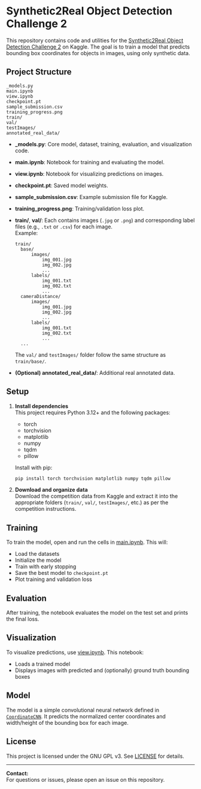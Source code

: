 # Synthetic2Real Object Detection Challenge 2

This repository contains code and utilities for the [Synthetic2Real Object Detection Challenge 2](https://www.kaggle.com/competitions/synthetic-2-real-object-detection-challenge-2/data) on Kaggle. The goal is to train a model that predicts bounding box coordinates for objects in images, using only synthetic data.

## Project Structure

```
_models.py
main.ipynb
view.ipynb
checkpoint.pt
sample_submission.csv
training_progress.png
train/
val/
testImages/
annotated_real_data/
```

- **_models.py**: Core model, dataset, training, evaluation, and visualization code.
- **main.ipynb**: Notebook for training and evaluating the model.
- **view.ipynb**: Notebook for visualizing predictions on images.
- **checkpoint.pt**: Saved model weights.
- **sample_submission.csv**: Example submission file for Kaggle.
- **training_progress.png**: Training/validation loss plot.
- **train/**, **val/**: Each contains images (`.jpg` or `.png`) and corresponding label files (e.g., `.txt` or `.csv`) for each image.  
  Example:
  
  ```
  train/
    base/
        images/
            img_001.jpg
            img_002.jpg
            ...
        labels/
            img_001.txt
            img_002.txt
            ...
    cameraDistance/
        images/
            img_001.jpg
            img_002.jpg
            ...
        labels/
            img_001.txt
            img_002.txt
            ...
    ...
  ```
  The `val/` and `testImages/`  folder follow the same structure as `train/base/`.
  
- **(Optional) annotated_real_data/**: Additional real annotated data.

## Setup

1. **Install dependencies**  
   This project requires Python 3.12+ and the following packages:
   
   - torch
   - torchvision
   - matplotlib
   - numpy
   - tqdm
   - pillow
   
   Install with pip:
   ```sh
   pip install torch torchvision matplotlib numpy tqdm pillow
   ```
   
2. **Download and organize data**  
   Download the competition data from Kaggle and extract it into the appropriate folders (`train/`, `val/`, `testImages/`, etc.) as per the competition instructions.

## Training

To train the model, open and run the cells in [main.ipynb](main.ipynb). This will:

- Load the datasets
- Initialize the model
- Train with early stopping
- Save the best model to `checkpoint.pt`
- Plot training and validation loss

## Evaluation

After training, the notebook evaluates the model on the test set and prints the final loss.

## Visualization

To visualize predictions, use [view.ipynb](view.ipynb). This notebook:

- Loads a trained model
- Displays images with predicted and (optionally) ground truth bounding boxes

## Model

The model is a simple convolutional neural network defined in [`CoordinateCNN`](./_models.py). It predicts the normalized center coordinates and width/height of the bounding box for each image.

## License

This project is licensed under the GNU GPL v3. See [LICENSE](LICENSE) for details.

---

**Contact:**  
For questions or issues, please open an issue on this repository.
